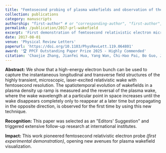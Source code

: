 ```yaml
---
title: "Femtosecond probing of plasma wakefields and observation of the plasma wake reversal using a relativistic electron bunch"
collection: publications
category: manuscripts
authorship: "first-author" # or "corresponding-author", "first-author", "first-corresponding", "co-author"
permalink: /publication/2017-prl-wakefield
excerpt: 'First demonstration of femtosecond relativistic electron microscopy for visualizing plasma wakefields.'
date: 2017-08-01
venue: 'Physical Review Letters'
paperurl: 'https://doi.org/10.1103/PhysRevLett.119.064801'
award: '🏆 PPCF Outstanding Paper Prize 2025 - Highly Commended'
citation: 'Chaojie Zhang, Jianfei Hua, Yang Wan, Chi-Hao Pai, Bo Guo, Jie Zhang, Yue Ma, Fei Li, Yipeng Wu, Hsu-Hsin Chu, Yuqiu Gu, Xinlu Xu, Warren B. Mori, Chan Joshi, Jyhpyng Wang, Wei Lu, "Femtosecond probing of plasma wakefields and observation of the plasma wake reversal using a relativistic electron bunch," <i>Phys. Rev. Lett.</i> 119, 064801 (2017).'
---
```


**Abstract:** We show that a high-energy electron bunch can be used to capture the instantaneous longitudinal and transverse field structures of the highly transient, microscopic, laser-excited relativistic wake with femtosecond resolution. The spatiotemporal evolution of wakefields in a plasma density up ramp is measured and the reversal of the plasma wake, where the wake wavelength at a particular point in space increases until the wake disappears completely only to reappear at a later time but propagating in the opposite direction, is observed for the first time by using this new technique.

**Recognition:** This paper was selected as an "Editors' Suggestion" and triggered extensive follow-up research at international institutes.

**Impact:** This work pioneered femtosecond relativistic electron probe *(first experimental demonstration)*, opening new avenues for plasma wakefield visualization.
